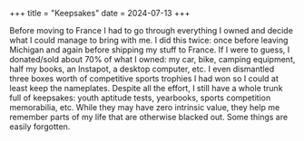 +++
title = "Keepsakes"
date = 2024-07-13 
+++

Before moving to France I had to go through everything I owned and decide what I could manage to bring with me. I did this twice: once before leaving Michigan and again before shipping my stuff to France. If I were to guess, I donated/sold about 70% of what I owned: my car,  bike, camping equipment, half my books, an Instapot, a desktop computer, etc. I even dismantled three boxes worth of competitive sports trophies I had won so I could at least keep the nameplates. Despite all the effort, I still have a whole trunk full of keepsakes: youth aptitude tests, yearbooks, sports competition memorabilia, etc. While they may have zero intrinsic value, they help me remember parts of my life that are otherwise blacked out. Some things are easily forgotten.

